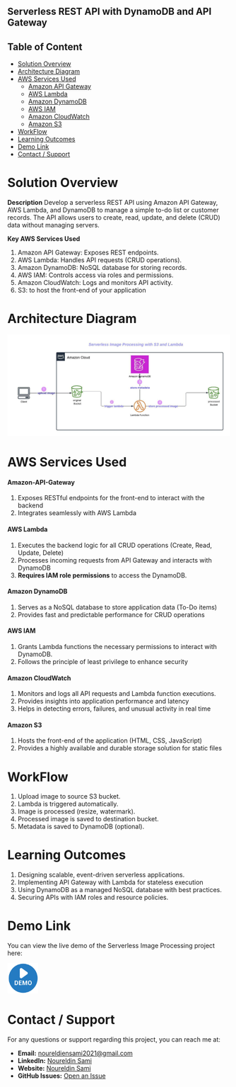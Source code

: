 ## Serverless REST API with DynamoDB and API Gateway

## Table of Content
- [Solution Overview](#solution-overview)
- [Architecture Diagram](#architecture-diagram)
- [AWS Services Used](#aws-services-used)
  - [Amazon API Gateway](#Amazon-API-Gateway)
  - [AWS Lambda](#aws-lambda)
  - [Amazon DynamoDB](#amazon-dynamodb)
  - [AWS IAM](#AWS-IAM)
  - [Amazon CloudWatch](#Amazon-CloudWatch)
  - [Amazon S3](#Amazon-S3)
- [WorkFlow](#WorkFlow)
- [Learning Outcomes](#Learning-Outcomes)
- [Demo Link](#demo-link)
- [Contact / Support](#contact--support)

 




# Solution Overview

**Description**
Develop a serverless REST API using Amazon API Gateway, AWS Lambda, and DynamoDB to manage a simple to-do list or customer records. The API allows users to create, read, update, and delete (CRUD) data without managing servers.


**Key AWS Services Used**

1. Amazon API Gateway: Exposes REST endpoints.
2. AWS Lambda: Handles API requests (CRUD operations).
3. Amazon DynamoDB: NoSQL database for storing records.
4. AWS IAM: Controls access via roles and permissions.
5. Amazon CloudWatch: Logs and monitors API activity.
6. S3: to host the front-end of your application 




# Architecture Diagram

![Architecture Diagram](https://github.com/noureldien2021/Project-2-Serverless-Image-Processing-with-S3-and-Lambda/blob/main/_Serverless%20Image%20Processing.jpeg?raw=true)

# AWS Services Used

#### Amazon-API-Gateway
1. Exposes RESTful endpoints for the front-end to interact with the backend  
2. Integrates seamlessly with AWS Lambda 

#### AWS Lambda
1. Executes the backend logic for all CRUD operations (Create, Read, Update, Delete)
2. Processes incoming requests from API Gateway and interacts with DynamoDB
3. **Requires IAM role permissions** to access the DynamoDB.

#### Amazon DynamoDB
1. Serves as a NoSQL database to store application data (To-Do items)
2. Provides fast and predictable performance for CRUD operations

#### AWS IAM
1. Grants Lambda functions the necessary permissions to interact with DynamoDB.
2. Follows the principle of least privilege to enhance security

#### Amazon CloudWatch
1. Monitors and logs all API requests and Lambda function executions.
2. Provides insights into application performance and latency
3. Helps in detecting errors, failures, and unusual activity in real time


#### Amazon S3
1. Hosts the front-end of the application (HTML, CSS, JavaScript)
2. Provides a highly available and durable storage solution for static files

# WorkFlow
1. Upload image to source S3 bucket.  
2. Lambda is triggered automatically.  
3. Image is processed (resize, watermark).  
4. Processed image is saved to destination bucket.  
5. Metadata is saved to DynamoDB (optional).  

# Learning Outcomes
1. Designing scalable, event-driven serverless applications.
2. Implementing API Gateway with Lambda for stateless execution
3. Using DynamoDB as a managed NoSQL database with best practices.
4. Securing APIs with IAM roles and resource policies.




# Demo Link

You can view the live demo of the Serverless Image Processing project here:  

<a href="https://drive.google.com/file/d/1hL2IYWyO8VBe94ezH_22tzpzFdHMNshr/view?usp=drive_link">
  <img src="https://github.com/noureldien2021/Project-2-Serverless-Image-Processing-with-S3-and-Lambda/blob/main/demo2.jpg?raw=true" alt="Demo Video" width="70"/>
</a>


# Contact / Support

For any questions or support regarding this project, you can reach me at:

- **Email:** noureldiensami2021@gmail.com
- **LinkedIn:** [Noureldin Sami](https://www.linkedin.com/in/noureldien-sami/)
- **Website:** [Noureldin Sami](https://noureldien-sami2024.netlify.app/)  
- **GitHub Issues:** [Open an Issue](https://github.com/noureldien2021/Project-2-Serverless-Image-Processing-with-S3-and-Lambda/issues)
 
